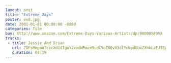 ```yaml
---
layout: post
title: "Extreme Days"
poster: exd.jpg
date: 2001-01-01 00:00:00 -0800
categories: film
buy: http://www.amazon.com/Extreme-Days-Various-Artists/dp/B0000589VA
tracks:
 - title: Jessie And Brian
   url: ZDFsMmpmaTczcXd1dTguY2xvdWRmcm9udC5uZXQvX3dlYnNpdGUvZXhkLzE3IEplc3NpZSBBbmQgQnJpYW4ubXAz
   duration: 04:39
---
```

